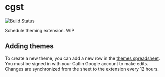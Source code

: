 # cgst
[![Build Status](https://img.shields.io/endpoint.svg?url=https%3A%2F%2Factions-badge.atrox.dev%2Fsnxz%2Fcgst%2Fbadge%3Fref%3Dmain&style=for-the-badge)](https://actions-badge.atrox.dev/snxz/cgst/goto?ref=main)

Schedule theming extension. WIP

## Adding themes
To create a new theme, you can add a new row in the [themes spreadsheet](https://docs.google.com/spreadsheets/d/1RbNrBAiWmcq_gNjFFevXHAbtie4qDT6cSMPgA6-ZBvc). You must be signed in with your Catlin Google account to make edits. Changes are synchronized from the sheet to the extension every 12 hours.
